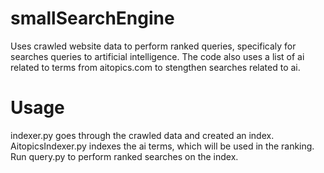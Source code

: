 # smallSearchEngine
Uses crawled website data to perform ranked queries, specificaly for searches queries to artificial intelligence. 
The code also uses a list of ai related to terms from aitopics.com to stengthen searches related to ai. 
# Usage

indexer.py goes through the crawled data and created an index.
AitopicsIndexer.py indexes the ai terms, which will be used in the ranking. 
Run query.py to perform ranked searches on the index.

